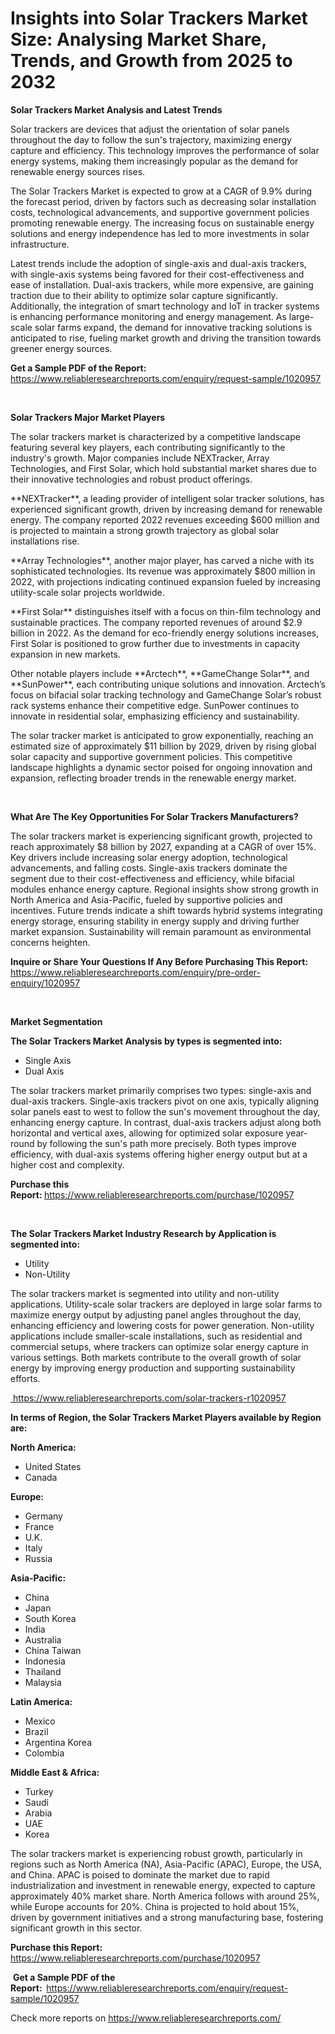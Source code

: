 <p><h1>Insights into Solar Trackers Market Size: Analysing Market Share, Trends, and Growth from 2025 to 2032</h1></p><p><strong>Solar Trackers Market Analysis and Latest Trends</strong></p>
<p><p>Solar trackers are devices that adjust the orientation of solar panels throughout the day to follow the sun's trajectory, maximizing energy capture and efficiency. This technology improves the performance of solar energy systems, making them increasingly popular as the demand for renewable energy sources rises. </p><p>The Solar Trackers Market is expected to grow at a CAGR of 9.9% during the forecast period, driven by factors such as decreasing solar installation costs, technological advancements, and supportive government policies promoting renewable energy. The increasing focus on sustainable energy solutions and energy independence has led to more investments in solar infrastructure.</p><p>Latest trends include the adoption of single-axis and dual-axis trackers, with single-axis systems being favored for their cost-effectiveness and ease of installation. Dual-axis trackers, while more expensive, are gaining traction due to their ability to optimize solar capture significantly. Additionally, the integration of smart technology and IoT in tracker systems is enhancing performance monitoring and energy management. As large-scale solar farms expand, the demand for innovative tracking solutions is anticipated to rise, fueling market growth and driving the transition towards greener energy sources.</p></p>
<p><strong>Get a Sample PDF of the Report:&nbsp;</strong> <a href="https://www.reliableresearchreports.com/enquiry/request-sample/1020957?utm_campaign=2743&utm_medium=2&utm_source=Github&utm_content=ia&utm_term=06032025&utm_id=solar-trackers">https://www.reliableresearchreports.com/enquiry/request-sample/1020957</a></p>
<p>&nbsp;</p>
<p><strong>Solar Trackers Major Market Players</strong></p>
<p><p>The solar trackers market is characterized by a competitive landscape featuring several key players, each contributing significantly to the industry's growth. Major companies include NEXTracker, Array Technologies, and First Solar, which hold substantial market shares due to their innovative technologies and robust product offerings.</p><p>**NEXTracker**, a leading provider of intelligent solar tracker solutions, has experienced significant growth, driven by increasing demand for renewable energy. The company reported 2022 revenues exceeding $600 million and is projected to maintain a strong growth trajectory as global solar installations rise.</p><p>**Array Technologies**, another major player, has carved a niche with its sophisticated technologies. Its revenue was approximately $800 million in 2022, with projections indicating continued expansion fueled by increasing utility-scale solar projects worldwide.</p><p>**First Solar** distinguishes itself with a focus on thin-film technology and sustainable practices. The company reported revenues of around $2.9 billion in 2022. As the demand for eco-friendly energy solutions increases, First Solar is positioned to grow further due to investments in capacity expansion in new markets.</p><p>Other notable players include **Arctech**, **GameChange Solar**, and **SunPower**, each contributing unique solutions and innovation. Arctech’s focus on bifacial solar tracking technology and GameChange Solar’s robust rack systems enhance their competitive edge. SunPower continues to innovate in residential solar, emphasizing efficiency and sustainability.</p><p>The solar tracker market is anticipated to grow exponentially, reaching an estimated size of approximately $11 billion by 2029, driven by rising global solar capacity and supportive government policies. This competitive landscape highlights a dynamic sector poised for ongoing innovation and expansion, reflecting broader trends in the renewable energy market.</p></p>
<p>&nbsp;</p>
<p><strong>What Are The Key Opportunities For Solar Trackers Manufacturers?</strong></p>
<p><p>The solar trackers market is experiencing significant growth, projected to reach approximately $8 billion by 2027, expanding at a CAGR of over 15%. Key drivers include increasing solar energy adoption, technological advancements, and falling costs. Single-axis trackers dominate the segment due to their cost-effectiveness and efficiency, while bifacial modules enhance energy capture. Regional insights show strong growth in North America and Asia-Pacific, fueled by supportive policies and incentives. Future trends indicate a shift towards hybrid systems integrating energy storage, ensuring stability in energy supply and driving further market expansion. Sustainability will remain paramount as environmental concerns heighten.</p></p>
<p><strong>Inquire or Share Your Questions If Any Before Purchasing This Report:</strong> <a href="https://www.reliableresearchreports.com/enquiry/pre-order-enquiry/1020957?utm_campaign=2743&utm_medium=2&utm_source=Github&utm_content=ia&utm_term=06032025&utm_id=solar-trackers">https://www.reliableresearchreports.com/enquiry/pre-order-enquiry/1020957</a></p>
<p>&nbsp;</p>
<p><strong>Market Segmentation</strong></p>
<p><strong>The Solar Trackers Market Analysis by types is segmented into:</strong></p>
<p><ul><li>Single Axis</li><li>Dual Axis</li></ul></p>
<p><p>The solar trackers market primarily comprises two types: single-axis and dual-axis trackers. Single-axis trackers pivot on one axis, typically aligning solar panels east to west to follow the sun's movement throughout the day, enhancing energy capture. In contrast, dual-axis trackers adjust along both horizontal and vertical axes, allowing for optimized solar exposure year-round by following the sun's path more precisely. Both types improve efficiency, with dual-axis systems offering higher energy output but at a higher cost and complexity.</p></p>
<p><strong>Purchase this Report:&nbsp;</strong><a href="https://www.reliableresearchreports.com/purchase/1020957?utm_campaign=2743&utm_medium=2&utm_source=Github&utm_content=ia&utm_term=06032025&utm_id=solar-trackers">https://www.reliableresearchreports.com/purchase/1020957</a></p>
<p>&nbsp;</p>
<p><strong>The Solar Trackers Market Industry Research by Application is segmented into:</strong></p>
<p><ul><li>Utility</li><li>Non-Utility</li></ul></p>
<p><p>The solar trackers market is segmented into utility and non-utility applications. Utility-scale solar trackers are deployed in large solar farms to maximize energy output by adjusting panel angles throughout the day, enhancing efficiency and lowering costs for power generation. Non-utility applications include smaller-scale installations, such as residential and commercial setups, where trackers can optimize solar energy capture in various settings. Both markets contribute to the overall growth of solar energy by improving energy production and supporting sustainability efforts.</p></p>
<p><a href="https://www.reliableresearchreports.com/solar-trackers-r1020957?utm_campaign=2743&utm_medium=2&utm_source=Github&utm_content=ia&utm_term=06032025&utm_id=solar-trackers">&nbsp;https://www.reliableresearchreports.com/solar-trackers-r1020957</a></p>
<p><strong>In terms of Region, the Solar Trackers Market Players available by Region are:</strong></p>
<p>
    <p> <strong> North America: </strong>
        <ul>
            <li>United States</li>
            <li>Canada</li>
        </ul>
        </p> 
    <p> <strong> Europe: </strong>
        <ul>
            <li>Germany</li>
            <li>France</li>
            <li>U.K.</li>
            <li>Italy</li>
            <li>Russia</li>
        </ul>
        </p> 
    <p> <strong> Asia-Pacific: </strong>
        <ul>
            <li>China</li>
            <li>Japan</li>
            <li>South Korea</li>
            <li>India</li>
            <li>Australia</li>
            <li>China Taiwan</li>
            <li>Indonesia</li>
            <li>Thailand</li>
            <li>Malaysia</li>
        </ul>
        </p> 
    <p> <strong> Latin America: </strong>
        <ul>
            <li>Mexico</li>
            <li>Brazil</li>
            <li>Argentina Korea</li>
            <li>Colombia</li>
        </ul>
        </p> 
    <p> <strong> Middle East & Africa: </strong>
        <ul>
            <li>Turkey</li>
            <li>Saudi</li>
            <li>Arabia</li>
            <li>UAE</li>
            <li>Korea</li>
        </ul>
    </p>
    </p>
<p><p>The solar trackers market is experiencing robust growth, particularly in regions such as North America (NA), Asia-Pacific (APAC), Europe, the USA, and China. APAC is poised to dominate the market due to rapid industrialization and investment in renewable energy, expected to capture approximately 40% market share. North America follows with around 25%, while Europe accounts for 20%. China is projected to hold about 15%, driven by government initiatives and a strong manufacturing base, fostering significant growth in this sector.</p></p>
<p><strong>Purchase this Report: </strong><a href="https://www.reliableresearchreports.com/purchase/1020957?utm_campaign=2743&utm_medium=2&utm_source=Github&utm_content=ia&utm_term=06032025&utm_id=solar-trackers">https://www.reliableresearchreports.com/purchase/1020957</a></p>
<p>&nbsp;<strong>Get a Sample PDF of the Report:&nbsp;&nbsp;</strong><a href="https://www.reliableresearchreports.com/enquiry/request-sample/1020957?utm_campaign=2743&utm_medium=2&utm_source=Github&utm_content=ia&utm_term=06032025&utm_id=solar-trackers">https://www.reliableresearchreports.com/enquiry/request-sample/1020957</a></p>
<p><strong></strong></p>
<p>Check more reports on <a href="https://www.reliableresearchreports.com/?utm_campaign=2743&utm_medium=2&utm_source=Github&utm_content=ia&utm_term=06032025&utm_id=solar-trackers">https://www.reliableresearchreports.com/</a></p>